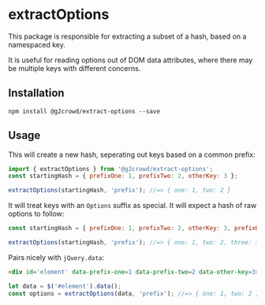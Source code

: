 # extractOptions

This package is responsible for extracting a subset of a hash, based on a namespaced key.

It is useful for reading options out of DOM data attributes, where there may be multiple keys
with different concerns.

## Installation

    npm install @g2crowd/extract-options --save

## Usage

This will create a new hash, seperating out keys based on a common prefix:

```javascript
import { extractOptions } from '@g2crowd/extract-options';
const startingHash = { prefixOne: 1, prefixTwo: 2, otherKey: 3 };

extractOptions(startingHash, 'prefix'); //=> { one: 1, two: 2 }
```

It will treat keys with an `Options` suffix as special. It will expect a hash of raw options to follow:

```javascript
const startingHash = { prefixOne: 1, prefixTwo: 2, otherKey: 3, prefixOptions: { three: 3 } };

extractOptions(startingHash, 'prefix'); //=> { one: 1, two: 2, three: 3 }
```

Pairs nicely with `jQuery.data`:

```html
<div id='element' data-prefix-one=1 data-prefix-two=2 data-other-key=3></div>
```

```javascript
let data = $('#element').data();
const options = extractOptions(data, 'prefix'); //=> { one: 1, two: 2 }
```
